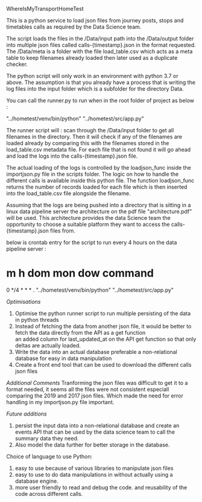WhereIsMyTransportHomeTest

This is a python service to load json files from journey posts, stops and timetables calls as required by the Data Science team.

The script loads the files in the /Data/input path into the /Data/output folder into multiple json files called calls-{timestamp}.json in the format requested. The /Data/meta is a folder with the file load_table.csv which acts as a meta table to keep filenames already loaded then later used as a duplicate checker.

The python script will only work in an environment with python 3.7 or above. The assumption is that you already have a process that is writing the log files into the input folder which is a subfolder for the directory Data.


You can call the runner.py to run when in the root folder of project as below :

"../hometest/venv/bin/python" "../hometest/src/app.py"

The runner script will :
scan through the /Data/input folder to get all filenames in the directory. Then it will check if any of the filenames are loaded already by comparing this with the filenames stored in the load_table.csv metadata file. For each file that is not found it will go ahead and load the logs into the calls-{timestamp}.json file.

The actual loading of the logs is controlled by the loadjson_func inside the importjson.py file in the scripts folder. The logic on how to handle the different calls is available inside this python file. The function loadjson_func returns the number of records loaded for each file which is then inserted into the load_table.csv file alongside the filename.

Assuming that the logs are being pushed into a directory that is sitting in a linux data pipeline server the architecture on the pdf file "architecture.pdf" will be used. This architecture provides the data Science team the opportunity to choose a suitable platform they want to access the calls-{timestamp}.json files from.



below is crontab entry for the script to run every 4 hours on the data pipeline server :

# m h  dom mon dow   command
0 */4 * * * . "../hometest/venv/bin/python" "../hometest/src/app.py"

*Optimisations*
1. Optimise the python runner script to run multiple persisting of the data in python threads
2. Instead of fetching the data from another json file, it would be better to fetch the data directly from the API as a get function    
   an added column for last_updated_at on the API get function so that only deltas are actually loaded.
3. Write the data into an actual database preferable a non-relational database for easy in data manipulation
4. Create a front end tool that can be used to download the different calls json files


*Additional Comments*
Tranforming the json files was difficult to get it to a format needed, it seems all the files were not consistent especiall comparing the 2019 and 2017 json files. Which made the need for error handling in my importjson.py file important.

*Future additions*
1. persist the input data into a non-relational database and create an events API that can be used by the data science team to call the     summary data they need. 
2. Also model the data further for better storage in the database.

Choice of language to use Python:
1. easy to use because of various libraries to manipulate json files
2. easy to use to do data manipulations in without actually using a database engine.
3. more user friendly to read and debug the code. and reusability of the code across different calls.

